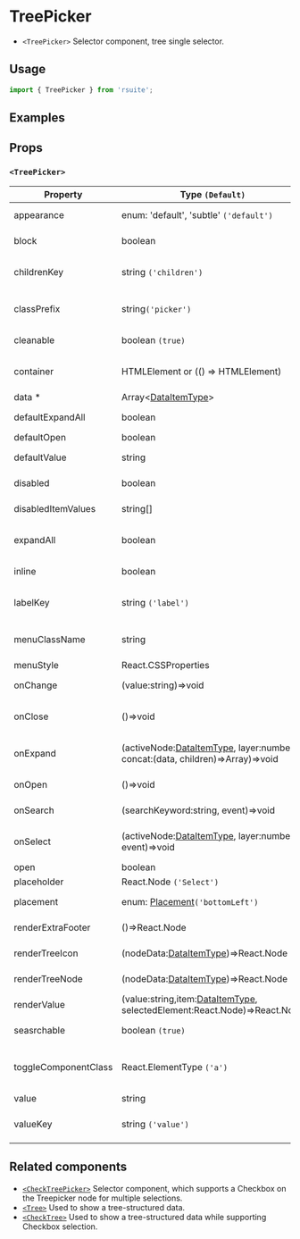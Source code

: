 # TreePicker

- `<TreePicker>` Selector component, tree single selector.

## Usage

```js
import { TreePicker } from 'rsuite';
```

## Examples

<!--{demo}-->

## Props

### `<TreePicker>`

| Property             | Type `(Default)`                                                                        | Description                                     |
| -------------------- | --------------------------------------------------------------------------------------- | ----------------------------------------------- |
| appearance           | enum: 'default', 'subtle' `('default')`                                                 | Set picker appearence                           |
| block                | boolean                                                                                 | Blocking an entire row                          |
| childrenKey          | string `('children')`                                                                   | Tree data structure Children property name      |
| classPrefix          | string`('picker')`                                                                      | The prefix of the component CSS class           |
| cleanable            | boolean `(true)`                                                                        | Set whether you can clear                       |
| container            | HTMLElement or (() => HTMLElement)                                                      | Sets the rendering container                    |
| data \*              | Array&lt;[DataItemType](#types)&gt;                                                     | Tree data                                       |
| defaultExpandAll     | boolean                                                                                 | Expand all nodes By default                     |
| defaultOpen          | boolean                                                                                 | Open by default                                 |
| defaultValue         | string                                                                                  | Default selected Value                          |
| disabled             | boolean                                                                                 | Whether to disable Picker                       |
| disabledItemValues   | string[]                                                                                | Disable item by value                           |
| expandAll            | boolean                                                                                 | Expand or unExpand all nodes(Controlled)        |
| inline               | boolean                                                                                 | Whether inline display tree                     |
| labelKey             | string `('label')`                                                                      | Tree data structure Label property name         |
| menuClassName        | string                                                                                  | A css class to apply to the Menu DOM node       |
| menuStyle            | React.CSSProperties                                                                     | style for Menu                                  |
| onChange             | (value:string)=>void                                                                    | Callback function for data change               |
| onClose              | ()=>void                                                                                | Close Dropdown callback functions               |
| onExpand             | (activeNode:[DataItemType](#types), layer:number, concat:(data, children)=>Array)=>void | Callback When tree node is displayed            |
| onOpen               | ()=>void                                                                                | Open Dropdown callback function                 |
| onSearch             | (searchKeyword:string, event)=>void                                                     | Search callback function                        |
| onSelect             | (activeNode:[DataItemType](#types), layer:number, event)=>void                          | Callback function after selecting tree node     |
| open                 | boolean                                                                                 | Open (Controlled)                               |
| placeholder          | React.Node `('Select')`                                                                 | Placeholder                                     |
| placement            | enum: [Placement](#types)`('bottomLeft')`                                               | Expand placement                                |
| renderExtraFooter    | ()=>React.Node                                                                          | Customizing footer Content                      |
| renderTreeIcon       | (nodeData:[DataItemType](#types))=>React.Node                                           | Custom Render icon                              |
| renderTreeNode       | (nodeData:[DataItemType](#types))=>React.Node                                           | Custom Render tree Node                         |
| renderValue          | (value:string,item:[DataItemType](#types), selectedElement:React.Node)=>React.Node      | Custom Render Placeholder                       |
| seasrchable          | boolean `(true)`                                                                        | Set whether you can search                      |
| toggleComponentClass | React.ElementType `('a')`                                                               | You can use a custom element for this component |
| value                | string                                                                                  | Selected value                                  |
| valueKey             | string `('value')`                                                                      | Tree data Structure Value property name         |


## Related components

- [`<CheckTreePicker>`](./check-tree-picker) Selector component, which supports a Checkbox on the Treepicker node for multiple selections.
- [`<Tree>`](./tree) Used to show a tree-structured data.
- [`<CheckTree>`](./check-tree) Used to show a tree-structured data while supporting Checkbox selection.
